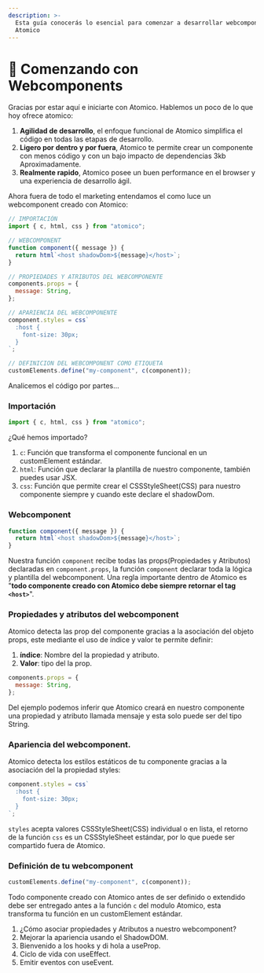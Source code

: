 ```yaml
---
description: >-
  Esta guía conocerás lo esencial para comenzar a desarrollar webcomponents con
  Atomico
---
```


# 🚀 Comenzando con Webcomponents

Gracias por estar aquí e iniciarte con Atomico. Hablemos un poco de lo que hoy ofrece atomico:

1. **Agilidad de desarrollo**, el enfoque funcional de Atomico simplifica el código en todas las etapas de desarrollo.
2. **Ligero por dentro y por fuera**, Atomico te permite crear un componente con menos código y con un bajo impacto de dependencias 3kb Aproximadamente.
3. **Realmente rapido**, Atomico posee un buen performance en el browser y una experiencia de desarrollo ágil.

Ahora fuera de todo el marketing entendamos el como luce un webcomponent creado con Atomico:

```javascript
// IMPORTACIÓN
import { c, html, css } from "atomico";

// WEBCOMPONENT
function component({ message }) {
  return html`<host shadowDom>${message}</host>`;
}

// PROPIEDADES Y ATRIBUTOS DEL WEBCOMPONENTE
components.props = {
  message: String,
};

// APARIENCIA DEL WEBCOMPONENTE
component.styles = css`
  :host {
    font-size: 30px;
  }
`;

// DEFINICION DEL WEBCOMPONENT COMO ETIQUETA
customElements.define("my-component", c(component));
```

Analicemos el código por partes...

### Importación

```javascript
import { c, html, css } from "atomico";
```

¿Qué hemos importado?

1. `c`: Función que transforma el componente funcional en un customElement estándar. 
2. `html`: Función que declarar la plantilla de nuestro componente, también puedes usar JSX.
3. `css`: Función que permite crear el CSSStyleSheet\(CSS\) para nuestro componente siempre y cuando este declare el shadowDom.

### Webcomponent

```javascript
function component({ message }) {
  return html`<host shadowDom>${message}</host>`;
}
```

Nuestra función `component` recibe todas las props\(Propiedades y Atributos\) declaradas en `component.props`, la función `component` declarar toda la lógica y plantilla del webcomponent.  Una regla importante dentro de Atomico es "**todo componente creado con Atomico debe siempre retornar el tag `<host>`**".

### Propiedades y atributos del webcomponent

Atomico detecta las prop del componente gracias a la asociación del objeto props, este mediante el uso de índice y valor te permite definir:

1. **índice**: Nombre del la propiedad y atributo.
2. **Valor**: tipo del la prop.

```javascript
components.props = {
  message: String,
};
```

Del ejemplo podemos inferir que Atomico creará en nuestro componente una propiedad y atributo llamada mensaje y esta solo puede ser del tipo String.

### Apariencia del webcomponent.

Atomico detecta los estilos estáticos de tu componente gracias a la asociación del la propiedad styles:

```javascript
component.styles = css`
  :host {
    font-size: 30px;
  }
`;
```

`styles` acepta valores CSSStyleSheet\(CSS\)  individual o en lista, el retorno de la función `css` es un CSSStyleSheet estándar, por lo que puede ser compartido fuera de Atomico.

### Definición de tu webcomponent

```javascript
customElements.define("my-component", c(component));
```

Todo componente creado con Atomico antes de ser definido o extendido debe ser entregado antes a la función `c` del modulo Atomico, esta transforma tu función en un customElement estándar.



1. ¿Cómo asociar propiedades y Atributos a nuestro webcomponent?
2. Mejorar la apariencia usando el ShadowDOM.
3. Bienvenido a los hooks y di hola a useProp.
4. Ciclo de vida con useEffect.
5. Emitir eventos con useEvent.

